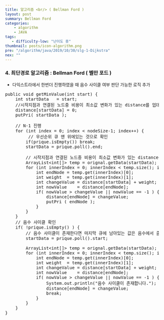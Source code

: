 ```yaml
---
title: 알고리즘 <br/> ( Bellman Ford )
layout: post
summary: Bellman Ford
categories: 
    - algorithm
    - JAVA
tags: 
   - difficulty-low: "난이도 중"
thumbnail: posts/icon-algorithm.png
pre: "/algorithm/java/2019/10/30/slg-1-Dijkstra"
nex: ""
---
```

### 4. 최단경로 알고리즘 : Bellman Ford ( 벨만 포드 )
 - 다익스트라에서 한번더 진행하였을 때 음수 사이클 여부 판단 가능한 로직 추가 

<pre>
public void getMinValue(int start) {
    int startData   = start;
    //시작지점과 연결된 노드중 비용이 최소값 변화가 있는 distance를 업데이트 한 후 우선순위 큐에 넣는다.
    distance[startData] = 0;
    putPri( startData );
    
    // N-1 진행
    for (int index = 0; index &lt; nodeSize-1; index++) {
         // 우선순위 큐 맨 위에있는 것으로 확인
        if(prique.isEmpty()) break;
        startData = prique.poll().end;
        
        // 시작지점과 연결된 노드중 비용이 최소값 변화가 있는 distance를 업데이트 한 후 인접 정점을 우선순위 큐에 넣는다.
        ArrayList&lt;int[]> temp = orignal.getData(startData);
        for (int innerIndex = 0; innerIndex &lt; temp.size(); innerIndex++) {
            int endNode = temp.get(innerIndex)[0];
            int weight  = temp.get(innerIndex)[1];
            int changeValue = distance[startData] + weight;
            int nowValue    = distance[endNode];
            if( nowValue > changeValue || nowValue == -1 ) {
                distance[endNode] = changeValue;
                putPri ( endNode );
            }
        }
    }
    // 음수 사이클 확인
    if( !prique.isEmpty() ) {
        // 음수 사이클이 존재한다면 마지막 큐에 남아있는 값은 음수에서 출발하는 수이기 떄문에 시작점에서의 변화를 확인한다.
        startData = prique.poll().start;
        
        ArrayList&lt;int[]> temp = orignal.getData(startData);
        for (int innerIndex = 0; innerIndex &lt; temp.size(); innerIndex++) {
            int endNode = temp.get(innerIndex)[0];
            int weight  = temp.get(innerIndex)[1];
            int changeValue = distance[startData] + weight;
            int nowValue    = distance[endNode];
            if( nowValue > changeValue || nowValue == -1 ) {
                System.out.println("음수 사이클이 존재합니다.");
                distance[endNode] = changeValue;
                break;
            }
        }
    }
}
</pre>
